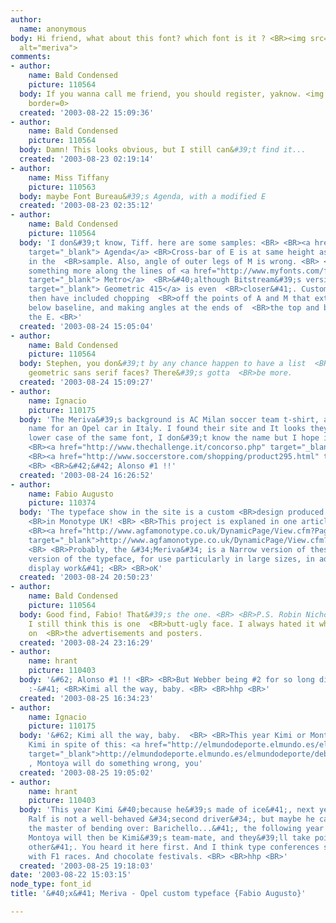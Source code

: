 ```yaml
---
author:
  name: anonymous
body: Hi friend, what about this font? which font is it ? <BR><img src="http://www.typophile.com/forums/messages/83/14574.jpg"
  alt="meriva">
comments:
- author:
    name: Bald Condensed
    picture: 110564
  body: If you wanna call me friend, you should register, yaknow. <img src="http://www.typophile.com/forums/clipart/wink.gif"
    border=0>
  created: '2003-08-22 15:09:36'
- author:
    name: Bald Condensed
    picture: 110564
  body: Damn! This looks obvious, but I still can&#39;t find it...
  created: '2003-08-23 02:19:14'
- author:
    name: Miss Tiffany
    picture: 110563
  body: maybe Font Bureau&#39;s Agenda, with a modified E
  created: '2003-08-23 02:35:12'
- author:
    name: Bald Condensed
    picture: 110564
  body: 'I don&#39;t know, Tiff. here are some samples: <BR> <BR><a href="http://www.myfonts.com/fonts/fontbureau/agenda/medium/testdrive.html?s=MERIVA&amp;p=96"
    target="_blank"> Agenda</a> <BR>Cross-bar of E is at same height as R, not so
    in the  <BR>sample. Also, angle of outer legs of M is wrong. <BR> <BR>I was thinking
    something more along the lines of <a href="http://www.myfonts.com/fonts/linotype/metro-2/metromedium-two/testdrive.html?s=MERIVA&amp;p=96"
    target="_blank"> Metro</a>  <BR>&#40;although Bitstream&#39;s version <a href="http://www.myfonts.com/fonts/bitstream/geometric-415/medium/testdrive.html?s=MERIVA&amp;p=96"
    target="_blank"> Geometric 415</a> is even  <BR>closer&#41;. Customizing would
    then have included chopping  <BR>off the points of A and M that extend above cap-height  <BR>and
    below baseline, and making angles at the ends of  <BR>the top and bottom bar of
    the E. <BR>'
  created: '2003-08-24 15:05:04'
- author:
    name: Bald Condensed
    picture: 110564
  body: Stephen, you don&#39;t by any chance happen to have a list  <BR>of Metro-like
    geometric sans serif faces? There&#39;s gotta  <BR>be more.
  created: '2003-08-24 15:09:27'
- author:
    name: Ignacio
    picture: 110175
  body: 'The Meriva&#39;s background is AC Milan soccer team t-shirt, and this the
    name for an Opel car in Italy. I found their site and It looks they are using
    lower case of the same font, I don&#39;t know the name but I hope it helps. <BR>
    <BR><a href="http://www.thechallenge.it/concorso.php" target="_blank">http://www.thechallenge.it/concorso.php</a>
    <BR><a href="http://www.soccerstore.com/shopping/product295.html" target="_blank">http://www.soccerstore.com/shopping/product295.html</a>
    <BR> <BR>&#42;&#42; Alonso #1 !!'
  created: '2003-08-24 16:26:52'
- author:
    name: Fabio Augusto
    picture: 110374
  body: 'The typeface show in the site is a custom <BR>design produced by Robin Nicholas
    <BR>in Monotype UK! <BR> <BR>This project is explaned in one article, here: <BR>
    <BR><a href="http://www.agfamonotype.co.uk/DynamicPage/View.cfm?PageName=opel1"
    target="_blank">http://www.agfamonotype.co.uk/DynamicPage/View.cfm?PageName=opel1</a>
    <BR> <BR>Probably, the &#34;Meriva&#34; is a Narrow version of these &#40;narrower
    version of the typeface, for use particularly in large sizes, in advertising and
    display work&#41; <BR> <BR>oK'
  created: '2003-08-24 20:50:23'
- author:
    name: Bald Condensed
    picture: 110564
  body: Good find, Fabio! That&#39;s the one. <BR> <BR>P.S. Robin Nicholas or not,
    I still think this is one  <BR>butt-ugly face. I always hated it when i saw it
    on  <BR>the advertisements and posters.
  created: '2003-08-24 23:16:29'
- author:
    name: hrant
    picture: 110403
  body: '&#62; Alonso #1 !! <BR> <BR>But Webber being #2 for so long didn&#39;t hurt...
    :-&#41; <BR>Kimi all the way, baby. <BR> <BR>hhp <BR>'
  created: '2003-08-25 16:34:23'
- author:
    name: Ignacio
    picture: 110175
  body: '&#62; Kimi all the way, baby.  <BR> <BR>This year Kimi or Montoya, I believe
    Kimi in spite of this: <a href="http://elmundodeporte.elmundo.es/elmundodeporte/debate/2003/08/896/prevotaciones896.html"
    target="_blank">http://elmundodeporte.elmundo.es/elmundodeporte/debate/2003/08/896/prevotaciones896.html</a>
    , Montoya will do something wrong, you'
  created: '2003-08-25 19:05:02'
- author:
    name: hrant
    picture: 110403
  body: 'This year Kimi &#40;because he&#39;s made of ice&#41;, next year Kimi &#40;because
    Ralf is not a well-behaved &#34;second driver&#34;, but maybe he can learn from
    the master of bending over: Barichello...&#41;, the following year Alonso &#40;because
    Montoya will then be Kimi&#39;s team-mate, and they&#39;ll take points from each
    other&#41;. You heard it here first. And I think type conferences should be coordinated
    with F1 races. And chocolate festivals. <BR> <BR>hhp <BR>'
  created: '2003-08-25 19:18:03'
date: '2003-08-22 15:03:15'
node_type: font_id
title: '&#40;x&#41; Meriva - Opel custom typeface {Fabio Augusto}'

---
```

